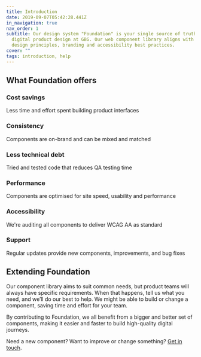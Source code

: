 ```yaml
---
title: Introduction
date: 2019-09-07T05:42:28.441Z
in_navigation: true
nav_order: 1
subtitle: Our design system "Foundation" is your single source of truth for
  digital product design at GBG. Our web component library aligns with GBG's
  design principles, branding and accessibility best practices.
cover: ""
tags: introduction, help
---
```

## What Foundation offers

### Cost savings

Less time and effort spent building product interfaces

### Consistency

Components are on-brand and can be mixed and matched

### Less technical debt

Tried and tested code that reduces QA testing time

### Performance

Components are optimised for site speed, usability and performance

### Accessibility

We're auditing all components to deliver WCAG AA as standard

### Support

Regular updates provide new components, improvements, and bug fixes

## Extending Foundation

Our component library aims to suit common needs, but product teams will always have specific requirements. When that happens, tell us what you need, and we’ll do our best to help. We might be able to build or change a component, saving time and effort for your team.

By contributing to Foundation, we all benefit from a bigger and better set of components, making it easier and faster to build high-quality digital journeys.

Need a new component? Want to improve or change something? [Get in touch](https://forms.office.com/pages/responsepage.aspx?id=CX4F40inykqMZw9aP3qYkLP4NT-SWnZBiG_hFPX6C61UQ1pCN0k1VE5GTUc4T0JPSVQ5WlRIT1I5OCQlQCN0PWcu).